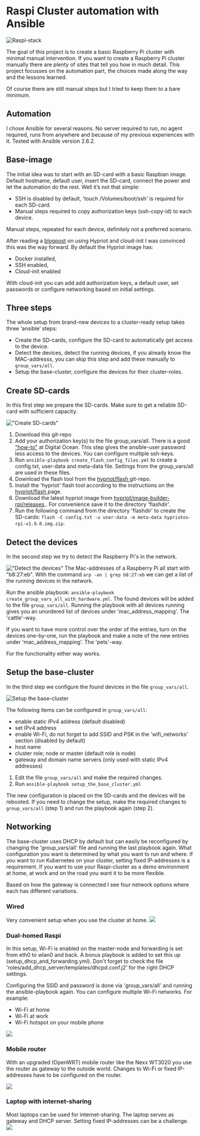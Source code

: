 # Raspi Cluster automation with Ansible
![Raspi-stack](img/raspi-stack.png)

The goal of this project is to create a basic Raspberry Pi cluster with minimal manual intervention.
If you want to create a Raspberry Pi cluster manually there are plenty of sites that tell you how in much detail. This project focusses on the automation part, the choices made along the way and the lessons learned.

Of course there are still manual steps but I tried to keep them to a bare minimum.

## Automation
I chose Ansible for several reasons. No server required to run, no agent required, runs from anywhere and because of my previous experiences with it. Tested with Ansible version 2.6.2.

## Base-image
The initial idea was to start with an SD-card with a basic Raspbian image. Default hostname, default user, insert the SD-card, connect the power and let the automation do the rest. Well it’s not that simple:

- SSH is disabled by default, 'touch /Volumes/boot/ssh' is required for each SD-card.
- Manual steps required to copy authorization keys (ssh-copy-id) to each device.

Manual steps, repeated for each device, definitely not a preferred scenario.

After reading a [blogpost](https://blog.hypriot.com/post/releasing-HypriotOS-1-8/) on using Hypriot and cloud-init I was convinced this was the way forward. By default the Hypriot image has:
- Docker installed,
- SSH enabled,
- Cloud-init enabled

With cloud-init you can add add authorization keys, a default user, set passwords or configure networking based on initial settings.

## Three steps

The whole setup from brand-new devices to a cluster-ready setup takes three ‘ansible’ steps:
- Create the SD-cards, configure the SD-card to automatically get access to the device.
- Detect the devices, detect the running devices, if you already know the MAC-addresss, you can skip this step and add these manually to `group_vars/all`.
- Setup the base-cluster, configure the devices for their cluster-roles.

## Create SD-cards

In this first step we prepare the SD-cards. Make sure to get a reliable SD-card with sufficient capacity.

!["Create SD-cards"](img/create_sd_cards.png)
1. Download this git-repo
2. Add your authorization key(s) to the file group_vars/all. There is a good ["how-to"](https://www.digitalocean.com/community/tutorials/how-to-set-up-ssh-keys--2) at Digital Ocean. This step gives the ansible-user password less access to the devices. You can configure multiple ssh-keys.
3. Run `ansible-playbook create_flash_config_files.yml` to create a config.txt, user-data and meta-data file. Settings from the group_vars/all are used in these files.
4. Download the flash tool from the [hypriot/flash ](https://github.com/hypriot/flash/archive/master.zip) git-repo.
5. Install the 'hypriot' flash tool according to the instructions on the [hypriot/flash ](https://github.com/hypriot/flash) page.
6. Download the latest hypriot image from [hypriot/image-builder-rpi/releases ](https://github.com/hypriot/image-builder-rpi/releases). For convenience save it to the directory 'flashdir'.
7. Run the following command from the directory 'flashdir' to create the SD-cards: `flash -C config.txt -u user-data -m meta-data hypriotos-rpi-v1.9.0.img.zip`.

## Detect the devices

In the second step we try to detect the Raspberry Pi's in the network.

!["Detect the devices"](img/detect_the_devices.png)
The Mac-addresses of a Raspberry Pi all start with "b8:27:eb". With the command `arp -an | grep b8:27:eb` we can get a list of the running devices in the network.

Run the ansible playbook: `ansible-playbook create_group_vars_all_with_hardware.yml`. The found devices will be added to the file `group_vars/all`.
Running the playbook with all devices running gives you an unordered list of devices under 'mac_address_mapping'. The 'cattle'-way.

If you want to have more control over the order of the entries, turn on the devices one-by-one, run the playbook and make a note of the new entries under 'mac_address_mapping'. The 'pets'-way.

For the functionality either way works.

## Setup the base-cluster

In the third step we configure the found devices in the file `group_vars/all`.

![Setup the base-cluster](img/setup_the_base_cluster.png)

The following items can be configured in `group_vars/all`:
- enable static IPv4 address (default disabled)
- set IPv4 address
- enable Wi-Fi, do not forget to add SSID and PSK in the 'wifi_networks' section (disabled by default)
- host name
- cluster role; node or master (default role is node)
- gateway and domain name servers (only used with static IPv4 addresses)

1. Edit the file `group_vars/all` and make the required changes.
2. Run `ansible-playbook setup_the_base_cluster.yml`

The new configuration is placed on the SD-cards and the devices will be rebooted. If you need to change the setup, make the required changes to `group_vars/all` (step 1) and run the playbook again (step 2).

## Networking

The base-cluster uses DHCP by default but can easily be reconfigured by changing the 'group_vars/all' file and running the last playbook again.
What configuration you want is determined by what you want to run and where. If you want to run Kubernetes on your cluster, setting fixed IP-addresses is a requirement. If you want to use your Raspi-cluster as a demo environment at home, at work and on the road you want it to be more flexible.

Based on how the gateway is connected I see four network options where each has different variations.

### Wired
Very convenient setup when you use the cluster at home.
![](img/networking_wired.png)

### Dual-homed Raspi
In this setup, Wi-Fi is enabled on the master-node and forwarding is set from eth0 to wlan0 and back.
A bonus playbook is added to set this up (setup_dhcp_and_forwarding.yml). Don't forget to check the file 'roles/add_dhcp_server/templates/dhcpd.conf.j2' for the right DHCP settings.

Configuring the SSID and password is done via 'group_vars/all' and running the ansible-playbook again.
You can configure multiple Wi-Fi networks. For example:
- Wi-Fi at home
- Wi-Fi at work
- Wi-Fi hotspot on your mobile phone

![](img/networking_dual-homed_raspi.png)

### Mobile router
With an upgraded (OpenWRT) mobile router like the Nexx WT3020 you use the router as gateway to the outside world. Changes to Wi-Fi or fixed IP-addresses have to be configured on the router.

![](img/networking_mobile_router.png)

### Laptop with internet-sharing
Most laptops can be used for internet-sharing. The laptop serves as gateway and DHCP server. Setting fixed IP-addresses can be a challenge.
![](img/networking_laptop_with_internet_sharing.png)
